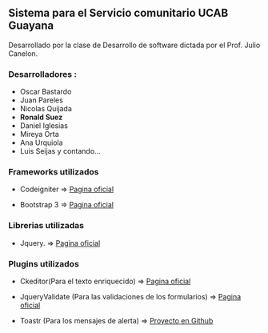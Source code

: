 ## Sistema para el  Servicio comunitario UCAB Guayana

Desarrollado por la clase de Desarrollo de software dictada por el Prof. Julio Canelon.

### Desarrolladores :
- Oscar Bastardo
- Juan Pareles
- Nicolas Quijada 
- **Ronald Suez**
- Daniel Iglesias
- Mireya Orta
- Ana Urquiola
- Luis Seijas
  y contando...



### Frameworks utilizados

- Codeigniter => <a href="http://ellislab.com/codeigniter" target="_blank">Pagina oficial</a>

- Bootstrap 3 => <a href="http://getbootstrap.com" target="_blank">Pagina oficial</a>


### Librerias utilizadas

- Jquery. => <a href="http://jquery.com/" target="_blank">Pagina oficial</a>


### Plugins utilizados

- Ckeditor(Para el texto enriquecido) 
	=> <a href="http://jqueryvalidation.org/" target="_blank">Pagina oficial</a>

- JqueryValidate (Para las validaciones de los formularios) 
	=> <a href="http://jqueryvalidation.org/" target="_blank">Pagina oficial</a>

- Toastr (Para los mensajes de alerta) 
	=> <a href="https://github.com/CodeSeven/toastr" target="_blank">Proyecto en Github</a>



